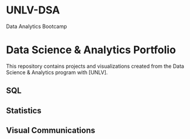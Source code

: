 # UNLV-DSA
Data Analytics Bootcamp

# Data Science & Analytics Portfolio
This repository contains projects and visualizations created from the Data Science & Analytics program with [UNLV].

## SQL

## Statistics

## Visual Communications
